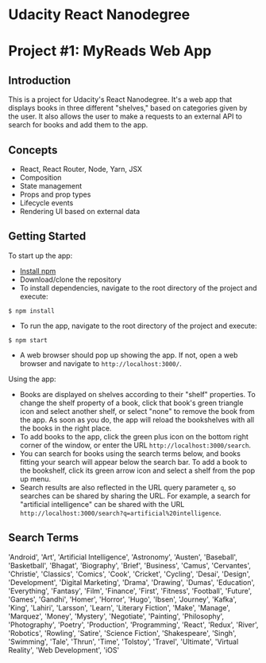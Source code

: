 # Udacity React Nanodegree

# Project #1: MyReads Web App

## Introduction

This is a project for Udacity's React Nanodegree. It's a web app that displays books in three different "shelves," based on categories given by the user. It also allows the user to make a requests to an external API to search for books and add them to the app.

## Concepts

- React, React Router, Node, Yarn, JSX
- Composition
- State management
- Props and prop types
- Lifecycle events
- Rendering UI based on external data

## Getting Started
To start up the app:

- [Install npm](https://docs.npmjs.com/getting-started/installing-node)
- Download/clone the repository
- To install dependencies, navigate to the root directory of the project and execute:

```
$ npm install
```
- To run the app, navigate to the root directory of the project and execute:

```
$ npm start
```
- A web browser should pop up showing the app. If not, open a web browser and navigate to ```http://localhost:3000/```.

Using the app:

- Books are displayed on shelves according to their "shelf" properties. To change the shelf property of a book, click that book's green triangle icon and select another shelf, or select "none" to remove the book from the app. As soon as you do, the app will reload the bookshelves with all the books in the right place.
- To add books to the app, click the green plus icon on the bottom right corner of the window, or enter the URL ```http://localhost:3000/search```.
- You can search for books using the search terms below, and books fitting your search will appear below the search bar. To add a book to the bookshelf, click its green arrow icon and select a shelf from the pop up menu.
- Search results are also reflected in the URL query parameter ```q```, so searches can be shared by sharing the URL. For example, a search for "artificial intelligence" can be shared with the URL ```http://localhost:3000/search?q=artificial%20intelligence```.

## Search Terms
'Android', 'Art', 'Artificial Intelligence', 'Astronomy', 'Austen', 'Baseball', 'Basketball', 'Bhagat', 'Biography', 'Brief', 'Business', 'Camus', 'Cervantes', 'Christie', 'Classics', 'Comics', 'Cook', 'Cricket', 'Cycling', 'Desai', 'Design', 'Development', 'Digital Marketing', 'Drama', 'Drawing', 'Dumas', 'Education', 'Everything', 'Fantasy', 'Film', 'Finance', 'First', 'Fitness', 'Football', 'Future', 'Games', 'Gandhi', 'Homer', 'Horror', 'Hugo', 'Ibsen', 'Journey', 'Kafka', 'King', 'Lahiri', 'Larsson', 'Learn', 'Literary Fiction', 'Make', 'Manage', 'Marquez', 'Money', 'Mystery', 'Negotiate', 'Painting', 'Philosophy', 'Photography', 'Poetry', 'Production', 'Programming', 'React', 'Redux', 'River', 'Robotics', 'Rowling', 'Satire', 'Science Fiction', 'Shakespeare', 'Singh', 'Swimming', 'Tale', 'Thrun', 'Time', 'Tolstoy', 'Travel', 'Ultimate', 'Virtual Reality', 'Web Development', 'iOS'